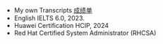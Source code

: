 - My own Transcripts [成绩单](../certification/Transcripts.pdf)
- English IELTS 6.0, 2023.
- Huawei Certification HCIP, 2024
- Red Hat Certified System Administrator (RHCSA)

